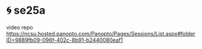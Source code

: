 #  :cyclone:  se25a


video repo
https://ncsu.hosted.panopto.com/Panopto/Pages/Sessions/List.aspx#folderID=9889fb09-096f-402c-8b91-b2440080eaf1
